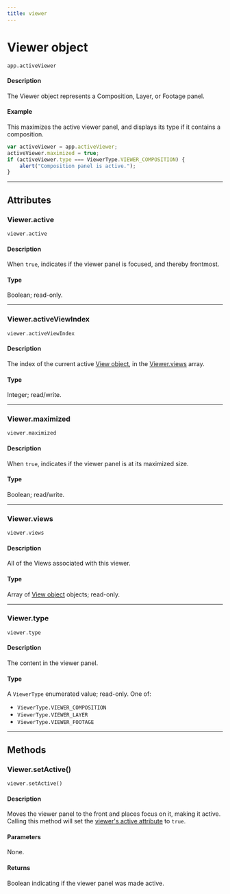 ```yaml
---
title: viewer
---
```


# Viewer object

`app.activeViewer`

#### Description

The Viewer object represents a Composition, Layer, or Footage panel.

#### Example

This maximizes the active viewer panel, and displays its type if it contains a composition.

```javascript
var activeViewer = app.activeViewer;
activeViewer.maximized = true;
if (activeViewer.type === ViewerType.VIEWER_COMPOSITION) {
    alert("Composition panel is active.");
}
```

---

## Attributes

### Viewer.active

`viewer.active`

#### Description

When `true`, indicates if the viewer panel is focused, and thereby frontmost.

#### Type

Boolean; read-only.

---

### Viewer.activeViewIndex

`viewer.activeViewIndex`

#### Description

The index of the current active [View object](view.md), in the [Viewer.views](#viewerviews) array.

#### Type

Integer; read/write.

---

### Viewer.maximized

`viewer.maximized`

#### Description

When `true`, indicates if the viewer panel is at its maximized size.

#### Type

Boolean; read/write.

---

### Viewer.views

`viewer.views`

#### Description

All of the Views associated with this viewer.

#### Type

Array of [View object](view.md) objects; read-only.

---

### Viewer.type

`viewer.type`

#### Description

The content in the viewer panel.

#### Type

A `ViewerType` enumerated value; read-only. One of:

- `ViewerType.VIEWER_COMPOSITION`
- `ViewerType.VIEWER_LAYER`
- `ViewerType.VIEWER_FOOTAGE`

---

## Methods

### Viewer.setActive()

`viewer.setActive()`

#### Description

Moves the viewer panel to the front and places focus on it, making it active.
Calling this method will set the [viewer's active attribute](#vieweractive) to `true`.

#### Parameters

None.

#### Returns

Boolean indicating if the viewer panel was made active.
